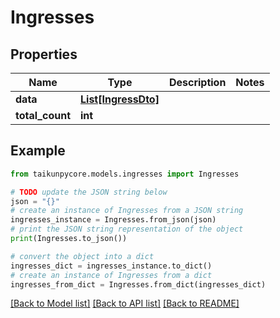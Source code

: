 # Ingresses


## Properties

Name | Type | Description | Notes
------------ | ------------- | ------------- | -------------
**data** | [**List[IngressDto]**](IngressDto.md) |  | 
**total_count** | **int** |  | 

## Example

```python
from taikunpycore.models.ingresses import Ingresses

# TODO update the JSON string below
json = "{}"
# create an instance of Ingresses from a JSON string
ingresses_instance = Ingresses.from_json(json)
# print the JSON string representation of the object
print(Ingresses.to_json())

# convert the object into a dict
ingresses_dict = ingresses_instance.to_dict()
# create an instance of Ingresses from a dict
ingresses_from_dict = Ingresses.from_dict(ingresses_dict)
```
[[Back to Model list]](../README.md#documentation-for-models) [[Back to API list]](../README.md#documentation-for-api-endpoints) [[Back to README]](../README.md)


